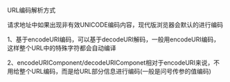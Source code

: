 URL编码解析方式

请求地址中如果出现非有效UNICODE编码内容，现代版浏览器会默认的进行编码

1、基于encodeURI编码，可以基于decodeURI解码，一般用encodeURI编码，这样整个URL中的特殊字符都会自动编译

2、encodeURIComponent/decodeURIComponet相对于encodeURI来说，不用给整个URL编码，而是给URL部分信息进行编码(一般是问号传参的值编码)